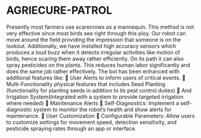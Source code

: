 # AGRIECURE-PATROL
Presently most farmers use scarecrows as a mannequin. This method is not very effective since most birds see right through this ploy. Our robot can move around the field providing the impression that someone is on the lookout. 
Additionally, we have installed high accuracy sensors which produces a loud buzz when it detects irregular activities like motion of birds, hence scaring them away rather efficiently. 
On its path it can also spray pesticides on the plants. This reduces human labor significantly and does the same job rather effectively.
The bot has been enhanced with additional features like:
	User Alerts to inform users of critical events.
	Multi-Functionality physical features that includes Seed Planting (functionality for planting seeds in addition to its pest control duties)
	And Irrigation System(Integrated with a system to provide targeted irrigation where needed)
	Maintenance Alerts
	Self-Diagnostics: Implement a self-diagnostic system to monitor the robot’s health and show alerts for maintenance.
	User Customization
	Configurable Parameters: Allow users to customize settings for movement speed, detection sensitivity, and pesticide spraying rates through an app or interface.
